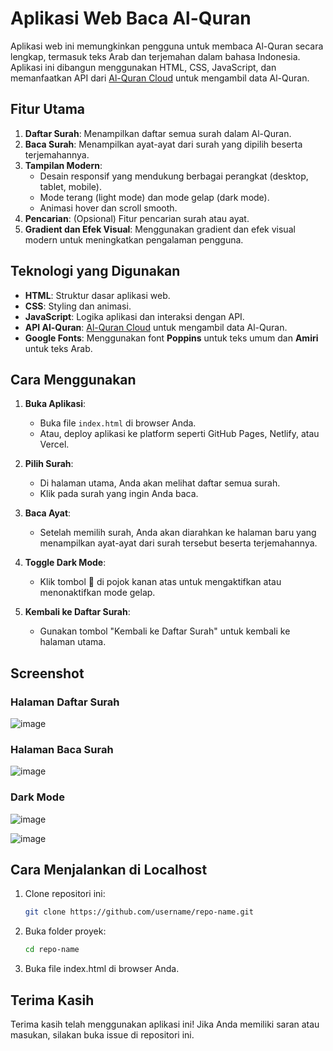 # Aplikasi Web Baca Al-Quran

Aplikasi web ini memungkinkan pengguna untuk membaca Al-Quran secara lengkap, termasuk teks Arab dan terjemahan dalam bahasa Indonesia. Aplikasi ini dibangun menggunakan HTML, CSS, JavaScript, dan memanfaatkan API dari [Al-Quran Cloud](https://alquran.cloud/api) untuk mengambil data Al-Quran.

## Fitur Utama

1. **Daftar Surah**: Menampilkan daftar semua surah dalam Al-Quran.
2. **Baca Surah**: Menampilkan ayat-ayat dari surah yang dipilih beserta terjemahannya.
3. **Tampilan Modern**:
   - Desain responsif yang mendukung berbagai perangkat (desktop, tablet, mobile).
   - Mode terang (light mode) dan mode gelap (dark mode).
   - Animasi hover dan scroll smooth.
4. **Pencarian**: (Opsional) Fitur pencarian surah atau ayat.
5. **Gradient dan Efek Visual**: Menggunakan gradient dan efek visual modern untuk meningkatkan pengalaman pengguna.

## Teknologi yang Digunakan

- **HTML**: Struktur dasar aplikasi web.
- **CSS**: Styling dan animasi.
- **JavaScript**: Logika aplikasi dan interaksi dengan API.
- **API Al-Quran**: [Al-Quran Cloud](https://alquran.cloud/api) untuk mengambil data Al-Quran.
- **Google Fonts**: Menggunakan font **Poppins** untuk teks umum dan **Amiri** untuk teks Arab.

## Cara Menggunakan

1. **Buka Aplikasi**:
   - Buka file `index.html` di browser Anda.
   - Atau, deploy aplikasi ke platform seperti GitHub Pages, Netlify, atau Vercel.

2. **Pilih Surah**:
   - Di halaman utama, Anda akan melihat daftar semua surah.
   - Klik pada surah yang ingin Anda baca.

3. **Baca Ayat**:
   - Setelah memilih surah, Anda akan diarahkan ke halaman baru yang menampilkan ayat-ayat dari surah tersebut beserta terjemahannya.

4. **Toggle Dark Mode**:
   - Klik tombol 🌙 di pojok kanan atas untuk mengaktifkan atau menonaktifkan mode gelap.

5. **Kembali ke Daftar Surah**:
   - Gunakan tombol "Kembali ke Daftar Surah" untuk kembali ke halaman utama.

## Screenshot

### Halaman Daftar Surah
![image](https://github.com/user-attachments/assets/ebdc36c9-f64a-47b5-91ee-47b989d1dd71)


### Halaman Baca Surah
![image](https://github.com/user-attachments/assets/9868215e-b453-4b6c-99a1-342e5270164a)


### Dark Mode
![image](https://github.com/user-attachments/assets/36f35f22-2c10-41b0-9e8a-88457275113b)

![image](https://github.com/user-attachments/assets/01b38eae-c96f-4491-b454-fd708d9d76ce)


## Cara Menjalankan di Localhost

1. Clone repositori ini:
   ```bash
   git clone https://github.com/username/repo-name.git
2. Buka folder proyek:
   ```bash
   cd repo-name
3. Buka file index.html di browser Anda.

## Terima Kasih
Terima kasih telah menggunakan aplikasi ini! Jika Anda memiliki saran atau masukan, silakan buka issue di repositori ini.
